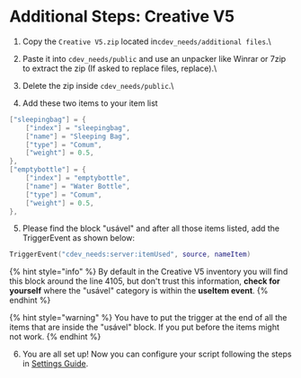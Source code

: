 # Additional Steps: Creative V5

1. Copy the `Creative V5.zip` located in`cdev_needs/additional files`.\

2. Paste it into `cdev_needs/public` and use an unpacker like Winrar or 7zip to extract the zip (If asked to replace files, replace).\

3. Delete the zip inside `cdev_needs/public`.\

4. Add these two items to your item list&#x20;

```lua
["sleepingbag"] = {
    ["index"] = "sleepingbag",
    ["name"] = "Sleeping Bag",
    ["type"] = "Comum",
    ["weight"] = 0.5,
},
["emptybottle"] = {
    ["index"] = "emptybottle",
    ["name"] = "Water Bottle",
    ["type"] = "Comum",
    ["weight"] = 0.5,
},
```

5. Please find the block "usável" and after all those items listed, add the TriggerEvent as shown below:

```lua
TriggerEvent("cdev_needs:server:itemUsed", source, nameItem)
```

{% hint style="info" %}
By default in the Creative V5 inventory you will find this block around the line 4105, but don't trust this information, **check for yourself** where the "usável" category is within the **useItem event**.&#x20;
{% endhint %}

{% hint style="warning" %}
You have to put the trigger at the end of all the items that are inside the "usável" block. If you put before the items might not work.
{% endhint %}

6. You are all set up! Now you can configure your script following the steps in [Settings Guide](https://app.gitbook.com/o/eOeRCRH5NcDQh45QRfQG/s/PhIA9eCA4bwgx77hxx4i/\~/changes/168/fivem/advanced-needs-system/settings-guide).
